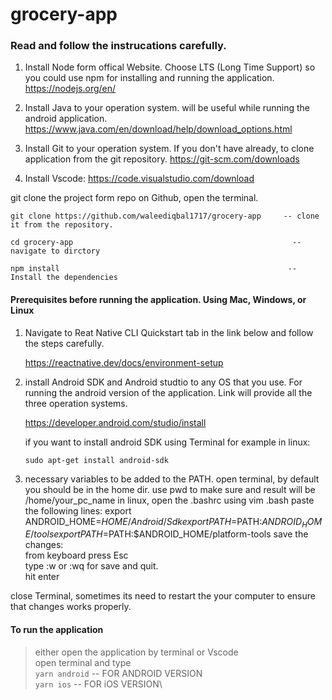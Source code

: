 # grocery-app

### Read and follow the instrucations carefully.

1. Install Node form offical Website. Choose LTS (Long Time Support) so you could use npm for installing and running the application.
   https://nodejs.org/en/
2. Install Java to your operation system. will be useful while running the android application.
   https://www.java.com/en/download/help/download_options.html

3. Install Git to your operation system. If you don't have already, to clone application from the git repository.
   https://git-scm.com/downloads

4. Install Vscode:
   https://code.visualstudio.com/download

git clone the project form repo on Github, open the terminal.

    git clone https://github.com/waleediqbal1717/grocery-app     -- clone it from the repository.

    cd grocery-app                                                 -- navigate to dirctory

    npm install                                                   -- Install the dependencies

#### Prerequisites before running the application. Using Mac, Windows, or Linux

1.  Navigate to Reat Native CLI Quickstart tab in the link below and follow the steps carefully.

    https://reactnative.dev/docs/environment-setup

2.  install Android SDK and Android studtio to any OS that you use.
    For running the android version of the application. Link will provide all the three operation systems.

    https://developer.android.com/studio/install

    if you want to install android SDK using Terminal for example in linux:

    `sudo apt-get install android-sdk`

3.  necessary variables to be added to the PATH.
    open terminal, by default you should be in the home dir.
    use pwd to make sure and result will be /home/your_pc_name
    in linux, open the .bashrc using vim .bash
    paste the following lines:
        export ANDROID_HOME=$HOME/Android/Sdk
        export PATH=$PATH:$ANDROID_HOME/tools
        export PATH=$PATH:$ANDROID_HOME/platform-tools
    save the changes:\
     from keyboard press Esc\
     type :w or :wq for save and quit.\
     hit enter

close Terminal, sometimes its need to restart the your computer to ensure that changes works properly.

#### To run the application

> either open the application by terminal or Vscode\
> open terminal and type\
> `yarn android` -- FOR ANDROID VERSION\
> `yarn ios` -- FOR iOS VERSION\
